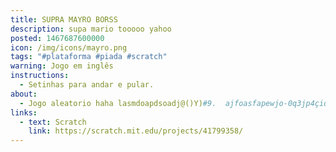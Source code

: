 ```yaml
---
title: SUPRA MAYRO BORSS
description: supa mario tooooo yahoo
posted: 1467687600000
icon: /img/icons/mayro.png
tags: "#plataforma #piada #scratch"
warning: Jogo em inglês
instructions:
  - Setinhas para andar e pular.
about:
  - Jogo aleatorio haha lasmdoapdsoadj@()Y)#9.  ajfoasfapewjo-0q3jp4çiqq093tm9g39 qv3
links:
  - text: Scratch
    link: https://scratch.mit.edu/projects/41799358/
---
```

<scratch url="https://scratch.mit.edu/projects/41799358/"></scratch>